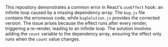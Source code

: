 This repository demonstrates a common error in React's `useEffect` hook: an infinite loop caused by a missing dependency array.  The `bug.js` file contains the erroneous code, while `bugSolution.js` provides the corrected version.  The issue arises because the effect runs after every render, triggering a re-render, leading to an infinite loop. The solution involves adding the `count` variable to the dependency array, ensuring the effect only runs when the `count` value changes.